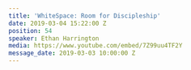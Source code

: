 ```yaml
---
title: 'WhiteSpace: Room for Discipleship'
date: 2019-03-04 15:22:00 Z
position: 54
speaker: Ethan Harrington
media: https://www.youtube.com/embed/7Z99uu4TF2Y
message_date: 2019-03-03 10:00:00 Z
---
```


